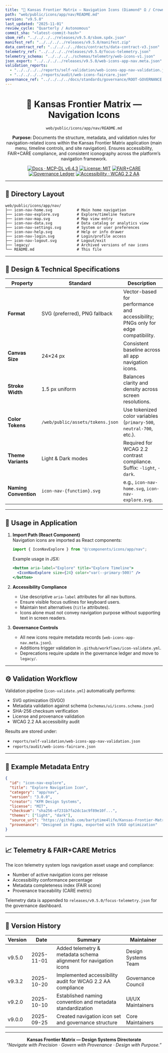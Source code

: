 ```yaml
---
title: "🧭 Kansas Frontier Matrix — Navigation Icons (Diamond⁹ Ω / Crown∞Ω Ultimate Certified)"
path: "web/public/icons/app/nav/README.md"
version: "v9.5.0"
last_updated: "2025-11-01"
review_cycle: "Quarterly / Autonomous"
commit_sha: "<latest-commit-hash>"
sbom_ref: "../../../../releases/v9.5.0/sbom.spdx.json"
manifest_ref: "../../../../releases/v9.5.0/manifest.zip"
data_contract_ref: "../../../../docs/contracts/data-contract-v3.json"
telemetry_ref: "../../../../releases/v9.5.0/focus-telemetry.json"
telemetry_schema: "../../../../schemas/telemetry/web-icons-v1.json"
json_export: "../../../../releases/v9.5.0/web-icons-app-nav.meta.json"
validation_reports:
  - "../../../../reports/self-validation/web-icons-app-nav-validation.json"
  - "../../../../reports/audit/web-icons-faircare.json"
governance_ref: "../../../../docs/standards/governance/ROOT-GOVERNANCE.md"
---
```


<div align="center">

# 🧭 Kansas Frontier Matrix — **Navigation Icons**
`web/public/icons/app/nav/README.md`

**Purpose:** Documents the structure, metadata, and validation rules for navigation-related icons within the Kansas Frontier Matrix application (main menu, timeline controls, and site navigation). Ensures accessibility, FAIR+CARE compliance, and consistent iconography across the platform’s navigation framework.

[![Docs · MCP-DL v6.4.3](https://img.shields.io/badge/Docs-MCP--DL%20v6.4.3-blue)](../../../../docs/standards/markdown_rules.md)
[![License: MIT](https://img.shields.io/badge/License-MIT-green)](../../../../LICENSE)
[![FAIR+CARE](https://img.shields.io/badge/FAIR%2BCARE-Compliant-orange)](../../../../docs/standards/governance/ROOT-GOVERNANCE.md)
[![Governance Ledger](https://img.shields.io/badge/Governance-Ledger-Active-purple)](../../../../docs/standards/governance/LEDGER.md)
[![Accessibility · WCAG 2.2 AA](https://img.shields.io/badge/Accessibility-WCAG%202.2%20AA-blueviolet)](https://www.w3.org/WAI/WCAG22/)

</div>

---

## 📁 Directory Layout

```
web/public/icons/app/nav/
├── icon-nav-home.svg           # Main home navigation
├── icon-nav-explore.svg        # Explore/timeline feature
├── icon-nav-map.svg            # Map view entry
├── icon-nav-data.svg           # Data catalog or analytics view
├── icon-nav-settings.svg       # System or user preferences
├── icon-nav-help.svg           # Help or info drawer
├── icon-nav-login.svg          # Login/profile access
├── icon-nav-logout.svg         # Logout/exit
├── legacy/                     # Archived versions of nav icons
└── README.md                   # This file
```

---

## 🎨 Design & Technical Specifications

| Property | Standard | Description |
|-----------|-----------|-------------|
| **Format** | SVG (preferred), PNG fallback | Vector-based for performance and accessibility; PNGs only for edge compatibility. |
| **Canvas Size** | 24×24 px | Consistent baseline across all app navigation icons. |
| **Stroke Width** | 1.5 px uniform | Balances clarity and density across screen resolutions. |
| **Color Tokens** | `/web/public/assets/tokens.json` | Use tokenized color variables (`primary-500`, `neutral-700`, etc.). |
| **Theme Variants** | Light & Dark modes | Required for WCAG 2.2 contrast compliance. Suffix: `-light`, `-dark`. |
| **Naming Convention** | `icon-nav-{function}.svg` | e.g., `icon-nav-home.svg`, `icon-nav-explore.svg`. |

---

## 🧭 Usage in Application

1. **Import Path (React Component)**  
   Navigation icons are imported as React components:  
   ```js
   import { IconNavExplore } from "@/components/icons/app/nav";
   ```
   Example usage in JSX:  
   ```jsx
   <button aria-label="Explore" title="Explore Timeline">
     <IconNavExplore size={24} color="var(--primary-500)" />
   </button>
   ```

2. **Accessibility Compliance**  
   - Use descriptive `aria-label` attributes for all nav buttons.  
   - Ensure visible focus outlines for keyboard users.  
   - Maintain text alternatives (`title` attributes).  
   - Icons alone must not convey navigation purpose without supporting text in screen readers.

3. **Governance Controls**  
   - All new icons require metadata records (`web-icons-app-nav.meta.json`).  
   - Additions trigger validation in `.github/workflows/icon-validate.yml`.  
   - Deprecations require update in the governance ledger and move to `legacy/`.

---

## ⚙️ Validation Workflow

Validation pipeline (`icon-validate.yml`) automatically performs:
- SVG optimization (SVGO)  
- Metadata validation against schema (`schemas/ui/icons.schema.json`)  
- SHA-256 checksum verification  
- License and provenance validation  
- WCAG 2.2 AA accessibility audit  

Results are stored under:
- `reports/self-validation/web-icons-app-nav-validation.json`  
- `reports/audit/web-icons-faircare.json`

---

## 🧱 Example Metadata Entry

```json
{
  "id": "icon-nav-explore",
  "title": "Explore Navigation Icon",
  "category": "app/nav",
  "version": "3.0.0",
  "creator": "KFM Design Systems",
  "license": "MIT",
  "checksum": "sha256-ef231b7fa2dc1ac9f89e10f...",
  "themes": ["light", "dark"],
  "source_url": "https://github.com/bartytime4life/Kansas-Frontier-Matrix",
  "provenance": "Designed in Figma, exported with SVGO optimization"
}
```

---

## 📈 Telemetry & FAIR+CARE Metrics

The icon telemetry system logs navigation asset usage and compliance:
- Number of active navigation icons per release  
- Accessibility conformance percentage  
- Metadata completeness index (FAIR score)  
- Provenance traceability (CARE metric)  

Telemetry data is appended to `releases/v9.5.0/focus-telemetry.json` for the governance dashboard.

---

## 🧾 Version History

| Version | Date | Summary | Maintainer |
|----------|------|----------|-------------|
| v9.5.0 | 2025-11-01 | Added telemetry & metadata schema alignment for navigation icons | Design Systems Team |
| v9.3.2 | 2025-10-20 | Implemented accessibility audit for WCAG 2.2 AA compliance | Governance Council |
| v9.2.0 | 2025-10-10 | Established naming convention and metadata standardization | UI/UX Maintainers |
| v9.0.0 | 2025-09-25 | Created navigation icon set and governance structure | Core Maintainers |

---

<div align="center">

**Kansas Frontier Matrix — Design Systems Directorate**  
*“Navigate with Precision · Govern with Provenance · Design with Purpose.”*

</div>

